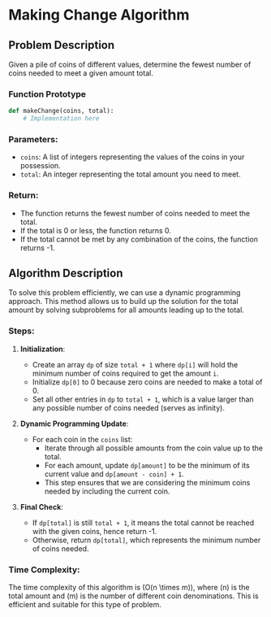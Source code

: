 # Making Change Algorithm

## Problem Description
Given a pile of coins of different values, determine the fewest number of coins needed to meet a given amount total.

### Function Prototype
```python
def makeChange(coins, total):
    # Implementation here
```

### Parameters:
- `coins`: A list of integers representing the values of the coins in your possession.
- `total`: An integer representing the total amount you need to meet.

### Return:
- The function returns the fewest number of coins needed to meet the total.
- If the total is 0 or less, the function returns 0.
- If the total cannot be met by any combination of the coins, the function returns -1.

## Algorithm Description
To solve this problem efficiently, we can use a dynamic programming approach. This method allows us to build up the solution for the total amount by solving subproblems for all amounts leading up to the total.

### Steps:

1. **Initialization**:
   - Create an array `dp` of size `total + 1` where `dp[i]` will hold the minimum number of coins required to get the amount `i`.
   - Initialize `dp[0]` to 0 because zero coins are needed to make a total of 0.
   - Set all other entries in `dp` to `total + 1`, which is a value larger than any possible number of coins needed (serves as infinity).

2. **Dynamic Programming Update**:
   - For each coin in the `coins` list:
     - Iterate through all possible amounts from the coin value up to the total.
     - For each amount, update `dp[amount]` to be the minimum of its current value and `dp[amount - coin] + 1`.
     - This step ensures that we are considering the minimum coins needed by including the current coin.

3. **Final Check**:
   - If `dp[total]` is still `total + 1`, it means the total cannot be reached with the given coins, hence return -1.
   - Otherwise, return `dp[total]`, which represents the minimum number of coins needed.

### Time Complexity:
The time complexity of this algorithm is \(O(n \times m)\), where \(n\) is the total amount and \(m\) is the number of different coin denominations. This is efficient and suitable for this type of problem.
